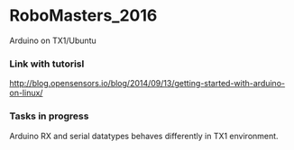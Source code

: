 # RoboMasters_2016
Arduino on TX1/Ubuntu

### Link with tutorisl
http://blog.opensensors.io/blog/2014/09/13/getting-started-with-arduino-on-linux/


### Tasks in progress
Arduino RX and serial datatypes behaves differently in TX1 environment.

